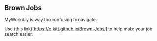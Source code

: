 ## Brown Jobs

MyWorkday is way too confusing to navigate.

Use (this link)[https://c-kitt.github.io/Brown-Jobs/] to help make your job search easier.


